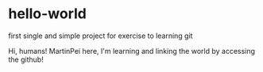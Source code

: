 # hello-world
first single and simple project for exercise to learning git 

Hi, humans!
MartinPei here, I'm learning and linking the world by accessing the github!
